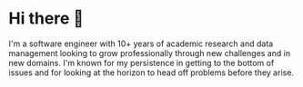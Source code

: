 # Hi there 👋

I'm a software engineer with 10+ years of academic research and data management looking to grow professionally through new challenges and in new domains. I'm known for my persistence in getting to the bottom of issues and for looking at the horizon to head off problems before they arise. 

